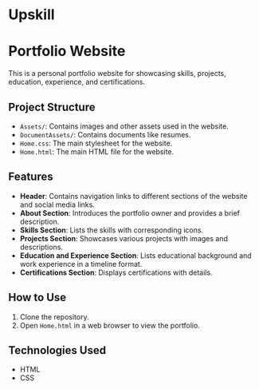 # Upskill

# Portfolio Website

This is a personal portfolio website for showcasing skills, projects, education, experience, and certifications.

## Project Structure

- `Assets/`: Contains images and other assets used in the website.
- `DocumentAssets/`: Contains documents like resumes.
- `Home.css`: The main stylesheet for the website.
- `Home.html`: The main HTML file for the website.

## Features

- **Header**: Contains navigation links to different sections of the website and social media links.
- **About Section**: Introduces the portfolio owner and provides a brief description.
- **Skills Section**: Lists the skills with corresponding icons.
- **Projects Section**: Showcases various projects with images and descriptions.
- **Education and Experience Section**: Lists educational background and work experience in a timeline format.
- **Certifications Section**: Displays certifications with details.

## How to Use

1. Clone the repository.
2. Open `Home.html` in a web browser to view the portfolio.

## Technologies Used

- HTML
- CSS
